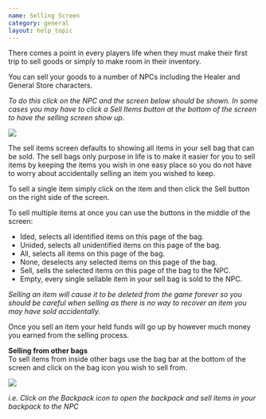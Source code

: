 ```yaml
---
name: Selling Screen
category: general
layout: help_topic
---
```

There comes a point in every players life when they must make their first trip to sell goods or simply to make room in their inventory.

You can sell your goods to a number of NPCs including the Healer and General Store characters.

_To do this click on the NPC and the screen below should be shown. In some cases you may have to click a Sell Items button at the bottom of the screen to have the selling screen show up._

[![](https://lohcdn.com/images/t_selling.jpg)](https://lohcdn.com/images/selling.jpg)

The sell items screen defaults to showing all items in your sell bag that can be sold. The sell bags only purpose in life is to make it easier for you to sell items by keeping the items you wish in one easy place so you do not have to worry about accidentally selling an item you wished to keep.

To sell a single item simply click on the item and then click the Sell button on the right side of the screen.

To sell multiple items at once you can use the buttons in the middle of the screen:

*   Ided, selects all identified items on this page of the bag.
*   Unided, selects all unidentified items on this page of the bag.
*   All, selects all items on this page of the bag.
*   None, deselects any selected items on this page of the bag.
*   Sell, sells the selected items on this page of the bag to the NPC.
*   Empty, every single sellable item in your sell bag is sold to the NPC.

_Selling an item will cause it to be deleted from the game forever so you should be careful when selling as there is no way to recover an item you may have sold accidentally._

Once you sell an item your held funds will go up by however much money you earned from the selling process.

**Selling from other bags**  
To sell items from inside other bags use the bag bar at the bottom of the screen and click on the bag icon you wish to sell from.

![](http://www.forlornonline.com/images/bagbar.jpg)

_i.e. Click on the Backpack icon to open the backpack and sell items in your backpack to the NPC_